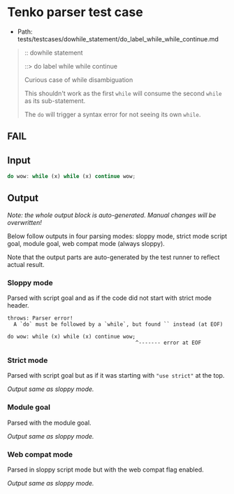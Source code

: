 # Tenko parser test case

- Path: tests/testcases/dowhile_statement/do_label_while_while_continue.md

> :: dowhile statement
>
> ::> do label while while continue
>
> Curious case of while disambiguation
>
> This shouldn't work as the first `while` will consume the second `while` as its sub-statement.
>
> The `do` will trigger a syntax error for not seeing its own `while`.

## FAIL

## Input

`````js
do wow: while (x) while (x) continue wow;
`````

## Output

_Note: the whole output block is auto-generated. Manual changes will be overwritten!_

Below follow outputs in four parsing modes: sloppy mode, strict mode script goal, module goal, web compat mode (always sloppy).

Note that the output parts are auto-generated by the test runner to reflect actual result.

### Sloppy mode

Parsed with script goal and as if the code did not start with strict mode header.

`````
throws: Parser error!
  A `do` must be followed by a `while`, but found `` instead (at EOF)

do wow: while (x) while (x) continue wow;
                                         ^------- error at EOF
`````

### Strict mode

Parsed with script goal but as if it was starting with `"use strict"` at the top.

_Output same as sloppy mode._

### Module goal

Parsed with the module goal.

_Output same as sloppy mode._

### Web compat mode

Parsed in sloppy script mode but with the web compat flag enabled.

_Output same as sloppy mode._
